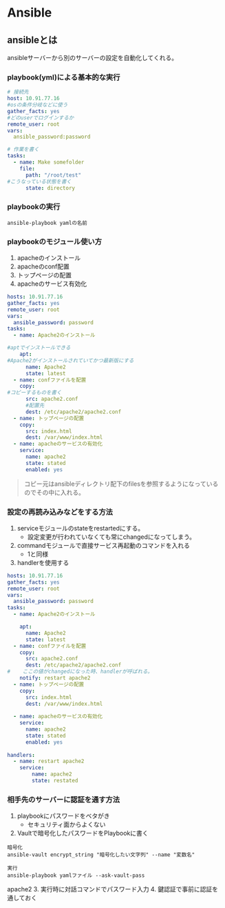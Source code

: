 # Ansible

## ansibleとは
ansibleサーバーから別のサーバーの設定を自動化してくれる。


### playbook(yml)による基本的な実行
```yaml
# 接続先
host: 10.91.77.16
#osの条件分岐などに使う
gather_facts: yes
#どのuserでログインするか
remote_user: root
vars:
  ansible_password:password

# 作業を書く
tasks:
  - name: Make somefolder
    file:
      path: "/root/test"
#こうなっている状態を書く
      state: directory

```
### playbookの実行
```shell
ansible-playbook yamlの名前
```


### playbookのモジュール使い方
1. apacheのインストール
2. apacheのconf配置
3. トップページの配置
4. apacheのサービス有効化


```yaml
hosts: 10.91.77.16
gather_facts: yes
remote_user: root
vars:
  ansible_password: password
tasks:
  - name: Apache2のインストール

#aptでインストールできる
    apt:
#Apache2がインストールされていてかつ最新版にする
      name: Apache2
      state: latest
  - name: confファイルを配置
    copy:
#コピーするものを書く      
      src: apache2.conf
      #配置先
      dest: /etc/apache2/apache2.conf
  - name: トップページの配置
    copy:
      src: index.html
      dest: /var/www/index.html
  - name: apacheのサービスの有効化
    service:
      name: apache2
      state: stated
      enabled: yes
```
>コピー元はansibleディレクトリ配下のfilesを参照するようになっているのでその中に入れる。


### 設定の再読み込みなどをする方法

1. serviceモジュールのstateをrestartedにする。
   - 設定変更が行われていなくても常にchangedになってしまう。
2. commandモジュールで直接サービス再起動のコマンドを入れる
   -  1と同様
3. handlerを使用する


```yaml
hosts: 10.91.77.16
gather_facts: yes
remote_user: root
vars:
  ansible_password: password
tasks:
  - name: Apache2のインストール

    apt:
      name: Apache2
      state: latest
  - name: confファイルを配置
    copy:
      src: apache2.conf
      dest: /etc/apache2/apache2.conf
#    ここの値がchangedになった時、handlerが呼ばれる。
    notify: restart apache2
  - name: トップページの配置
    copy:
      src: index.html
      dest: /var/www/index.html
      
  - name: apacheのサービスの有効化
    service:
      name: apache2
      state: stated
      enabled: yes
      
handlers:
  - name: restart apache2
    service:
        name: apache2
        state: restated
```

### 相手先のサーバーに認証を通す方法
1. playbookにパスワードをベタがき
    - セキュリティ面からよくない
2. Vaultで暗号化したパスワードをPlaybookに書く
```shell
暗号化
ansible-vault encrypt_string "暗号化したい文字列" --name "変数名"

実行
ansible-playbook yamlファイル --ask-vault-pass
```
apache2
3. 実行時に対話コマンドでパスワード入力
4. 鍵認証で事前に認証を通しておく

